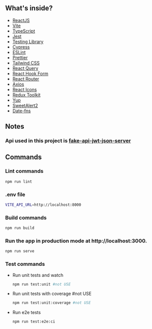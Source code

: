 ## What's inside?

- [ReactJS](https://reactjs.org)
- [Vite](https://vitejs.dev)
- [TypeScript](https://www.typescriptlang.org)
- [Jest](https://jestjs.io)
- [Testing Library](https://testing-library.com)
- [Cypress](https://www.cypress.io)
- [ESLint](https://eslint.org)
- [Prettier](https://prettier.io)
- [Tailwind CSS](https://tailwindcss.com)
- [React Query](https://react-query.tanstack.com)
- [React Hook Form](https://react-hook-form.com)
- [React Router](https://reactrouter.com)
- [Axios](https://axios-http.com)
- [React Icons](https://react-icons.github.io/react-icons)
- [Redux Toolkit](https://redux-toolkit.js.org)
- [Yup]()
- [SweetAlert2](https://sweetalert2.github.io)
- [Date-fns](https://date-fns.org)

## Notes

### Api used in this project is [fake-api-jwt-json-server](https://github.com/techiediaries/fake-api-jwt-json-server)

## Commands

### Lint commands

```bash
npm run lint
```

### .env file

```bash
VITE_API_URL=http://localhost:8000
```

### Build commands

```bash
npm run build
```

### Run the app in production mode at http://localhost:3000.

```bash
npm run serve
```

### Test commands

- Run unit tests and watch
  ```bash
  npm run test:unit #not USE
  ```
- Run unit tests with coverage #not USE
  ```bash
  npm run test:unit:coverage #not USE
  ```
- Run e2e tests
  ```bash
  npm run test:e2e:ci
  ```

